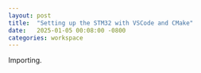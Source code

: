 ```yaml
---
layout: post
title:  "Setting up the STM32 with VSCode and CMake"
date:   2025-01-05 00:08:00 -0800
categories: workspace
---
```

Importing.